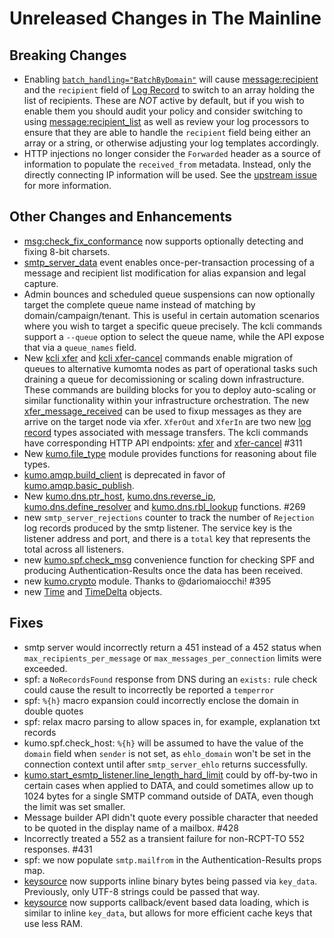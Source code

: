 # Unreleased Changes in The Mainline

## Breaking Changes

 * Enabling
   [`batch_handling="BatchByDomain"`](../reference/kumo/start_esmtp_listener/batch_handling.md)
   will cause [message:recipient](../reference/message/recipient.md) and the
   `recipient` field of [Log Record](../reference/log_record.md) to switch to
   an array holding the list of recipients.  These are *NOT* active by default,
   but if you wish to enable them you should audit your policy and consider
   switching to using
   [message:recipient_list](../reference/message/recipient_list.md) as well as
   review your log processors to ensure that they are able to handle the
   `recipient` field being either an array or a string, or otherwise adjusting
   your log templates accordingly.
 * HTTP injections no longer consider the `Forwarded` header as a source of
   information to populate the `received_from` metadata.  Instead, only the
   directly connecting IP information will be used.  See the [upstream
   issue](https://github.com/imbolc/axum-client-ip/issues/32) for more
   information.

## Other Changes and Enhancements

 * [msg:check_fix_conformance](../reference/message/check_fix_conformance.md#fixing-8-bit-content)
   now supports optionally detecting and fixing 8-bit charsets.
 * [smtp_server_data](../reference/events/smtp_server_data.md) event enables
   once-per-transaction processing of a message and recipient list modification
   for alias expansion and legal capture.
 * Admin bounces and scheduled queue suspensions can now optionally target the
   complete queue name instead of matching by domain/campaign/tenant.  This is
   useful in certain automation scenarios where you wish to target a specific
   queue precisely.  The kcli commands support a `--queue` option to select the
   queue name, while the API expose that via a `queue_names` field.
 * New [kcli xfer](../reference/kcli/xfer.md) and [kcli
   xfer-cancel](../reference/kcli/xfer-cancel.md) commands enable migration
   of queues to alternative kumomta nodes as part of operational tasks such
   draining a queue for decomissioning or scaling down infrastructure.  These
   commands are building blocks for you to deploy auto-scaling or similar
   functionality within your infrastructure orchestration. The new
   [xfer_message_received](../reference/events/xfer_message_received.md) can be
   used to fixup messages as they are arrive on the target node via xfer.
   `XferOut` and `XferIn` are two new [log record](../reference/log_record.md)
   types associated with message transfers. The kcli commands have
   corresponding HTTP API endpoints:
   [xfer](../reference/rapidoc.md/#post-/api/admin/xfer/v1) and
   [xfer-cancel](../reference/rapidoc.md/#post-/api/admin/xfer/cancel/v1) #311
 * New [kumo.file_type](../reference/kumo.file_type/index.md) module provides
   functions for reasoning about file types.
 * [kumo.amqp.build_client](../reference/kumo.amqp/build_client.md) is
   deprecated in favor of
   [kumo.amqp.basic_publish](../reference/kumo.amqp/basic_publish.md).
 * New [kumo.dns.ptr_host](../reference/kumo.dns/ptr_host.md),
   [kumo.dns.reverse_ip](../reference/kumo.dns/reverse_ip.md),
   [kumo.dns.define_resolver](../reference/kumo.dns/define_resolver.md) and
   [kumo.dns.rbl_lookup](../reference/kumo.dns/rbl_lookup.md) functions. #269
 * new `smtp_server_rejections` counter to track the number of `Rejection` log
   records produced by the smtp listener. The service key is the listener
   address and port, and there is a `total` key that represents the total across
   all listeners.
 * new [kumo.spf.check_msg](../reference/kumo.spf/check_msg.md) convenience
   function for checking SPF and producing Authentication-Results once the
   data has been received.
 * new [kumo.crypto](../reference/kumo.crypto/index.md) module. Thanks to
   @dariomaiocchi! #395
 * new [Time](../reference/kumo.time/Time.md) and
   [TimeDelta](../reference/kumo.time/TimeDelta.md) objects.

## Fixes

 * smtp server would incorrectly return a 451 instead of a 452 status when
   `max_recipients_per_message` or `max_messages_per_connection` limits
   were exceeded.
 * spf: a `NoRecordsFound` response from DNS during an `exists:` rule check
   could cause the result to incorrectly be reported a `temperror`
 * spf: `%{h}` macro expansion could incorrectly enclose the domain in double quotes
 * spf: relax macro parsing to allow spaces in, for example, explanation txt records
 * kumo.spf.check_host: `%{h}` will be assumed to have the value of the
   `domain` field when `sender` is not set, as `ehlo_domain` won't be set in
   the connection context until after `smtp_server_ehlo` returns successfully.
 * [kumo.start_esmtp_listener.line_length_hard_limit](../reference/kumo/start_esmtp_listener/line_length_hard_limit.md)
   could by off-by-two in certain cases when applied to DATA, and could
   sometimes allow up to 1024 bytes for a single SMTP command outside of DATA,
   even though the limit was set smaller.
 * Message builder API didn't quote every possible character that needed to be
   quoted in the display name of a mailbox. #428
 * Incorrectly treated a 552 as a transient failure for non-RCPT-TO 552
   responses. #431
 * spf: we now populate `smtp.mailfrom` in the Authentication-Results props map.
 * [keysource](../reference/keysource.md) now supports inline binary bytes
   being passed via `key_data`.  Previously, only UTF-8 strings could be
   passed that way.
 * [keysource](../reference/keysource.md) now supports callback/event based
   data loading, which is similar to inline `key_data`, but allows for more
   efficient cache keys that use less RAM.
